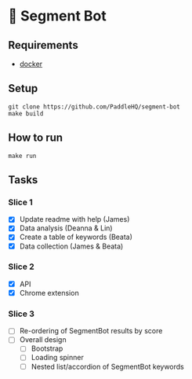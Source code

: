 # 🤖 Segment Bot

## Requirements
- [docker](https://docs.docker.com/install/overview/)

## Setup
    git clone https://github.com/PaddleHQ/segment-bot
    make build

## How to run
    make run

## Tasks
### Slice 1
- [X] Update readme with help (James)
- [x] Data analysis (Deanna & Lin)
- [x] Create a table of keywords (Beata)
- [x] Data collection (James & Beata)

### Slice 2
- [x] API
- [x] Chrome extension 

### Slice 3
- [ ] Re-ordering of SegmentBot results by score
- [ ] Overall design 
    - [ ] Bootstrap
    - [ ] Loading spinner
    - [ ] Nested list/accordion of SegmentBot keywords
